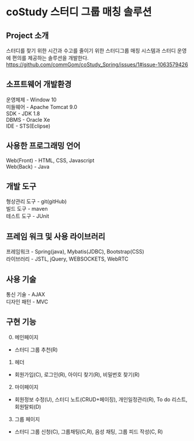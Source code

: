 
# coStudy 스터디 그룹 매칭 솔루션

## Project 소개

스터디를 찾기 위한 시간과 수고를 줄이기 위한 스터디그룹 매칭 시스템과 스터디 운영에 편의를 제공하는 솔루션을 개발한다.  
https://github.com/commGom/coStudy_Spring/issues/1#issue-1063579426
## 소프트웨어 개발환경  
운영체제 - Window 10  
미들웨어 - Apache Tomcat 9.0  
SDK -  JDK 1.8   
DBMS - Oracle Xe  
IDE - STS(Eclipse)  

## 사용한 프로그래밍 언어
Web(Front) - HTML, CSS, Javascript  
Web(Back) - Java  

## 개발 도구
형상관리 도구 - git(gitHub)  
빌드 도구 - maven  
테스트 도구 - JUnit  

## 프레임 워크 및 사용 라이브러리
프레임워크 - Spring(java), Mybatis(JDBC), Bootstrap(CSS)  
라이브러리 - JSTL, jQuery, WEBSOCKETS, WebRTC  

## 사용 기술
통신 기술 - AJAX  
디자인 패턴 - MVC


    
## 구현 기능

0. 메인페이지
- 스터디 그룹 추천(R)

1. 헤더
- 회원가입(C), 로그인(R), 아이디 찾기(R), 비밀번호 찾기(R)

2. 마이페이지
- 회원정보 수정(U), 스터디 노트(CRUD+페이징), 개인일정관리(R), To do 리스트, 회원탈퇴(D)

3. 그룹 페이지
- 스터디 그룹 신청(C), 그룹채팅(C,R), 음성 채팅, 그룹 피드 작성(C, R)


    





